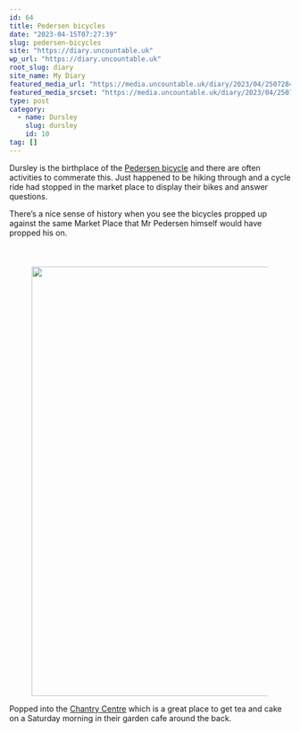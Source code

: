 ```yaml
---
id: 64
title: Pedersen bicycles
date: "2023-04-15T07:27:39"
slug: pedersen-bicycles
site: "https://diary.uncountable.uk"
wp_url: "https://diary.uncountable.uk"
root_slug: diary
site_name: My Diary
featured_media_url: "https://media.uncountable.uk/diary/2023/04/25072841/IMG20230415112501-scaled.jpg"
featured_media_srcset: "https://media.uncountable.uk/diary/2023/04/25072841/IMG20230415112501-300x225.jpg 300w, https://media.uncountable.uk/diary/2023/04/25072841/IMG20230415112501-1024x768.jpg 1024w, https://media.uncountable.uk/diary/2023/04/25072841/IMG20230415112501-150x150.jpg 150w, https://media.uncountable.uk/diary/2023/04/25072841/IMG20230415112501-1920x1440.jpg 1920w, https://media.uncountable.uk/diary/2023/04/25072841/IMG20230415112501-scaled.jpg 2560w"
type: post
category:
  - name: Dursley
    slug: dursley
    id: 10
tag: []
---
```



<p>Dursley is the birthplace of the <a href="https://www.dursley-pedersen.net/" data-type="URL" data-id="https://www.dursley-pedersen.net/">Pedersen bicycle</a> and there are often activities to commerate this.  Just happened to be hiking through and a cycle ride had stopped in the market place to display their bikes and answer questions.</p>



<p>There&#8217;s a nice sense of history when you see the bicycles propped up against the same Market Place that Mr Pedersen himself would have propped his on.</p>


<style>.kb-row-layout-id_93050b-8c > .kt-row-column-wrap{align-content:start;}:where(.kb-row-layout-id_93050b-8c > .kt-row-column-wrap) > .wp-block-kadence-column{justify-content:start;}.kb-row-layout-id_93050b-8c > .kt-row-column-wrap{column-gap:var(--global-kb-gap-md, 2rem);row-gap:var(--global-kb-gap-md, 2rem);padding-top:var(--global-kb-spacing-sm, 1.5rem);padding-bottom:var(--global-kb-spacing-sm, 1.5rem);grid-template-columns:repeat(2, minmax(0, 1fr));}.kb-row-layout-id_93050b-8c > .kt-row-layout-overlay{opacity:0.30;}@media all and (max-width: 1024px){.kb-row-layout-id_93050b-8c > .kt-row-column-wrap{grid-template-columns:repeat(2, minmax(0, 1fr));}}@media all and (max-width: 767px){.kb-row-layout-id_93050b-8c > .kt-row-column-wrap{grid-template-columns:minmax(0, 1fr);}}</style><div class="kb-row-layout-wrap kb-row-layout-id_93050b-8c alignnone wp-block-kadence-rowlayout"><div class="kt-row-column-wrap kt-has-2-columns kt-row-layout-equal kt-tab-layout-inherit kt-mobile-layout-row kt-row-valign-top">
<style>.kadence-column_c90dbf-f3 > .kt-inside-inner-col,.kadence-column_c90dbf-f3 > .kt-inside-inner-col:before{border-top-left-radius:0px;border-top-right-radius:0px;border-bottom-right-radius:0px;border-bottom-left-radius:0px;}.kadence-column_c90dbf-f3 > .kt-inside-inner-col{column-gap:var(--global-kb-gap-sm, 1rem);}.kadence-column_c90dbf-f3 > .kt-inside-inner-col{flex-direction:column;}.kadence-column_c90dbf-f3 > .kt-inside-inner-col > .aligncenter{width:100%;}.kadence-column_c90dbf-f3 > .kt-inside-inner-col:before{opacity:0.3;}.kadence-column_c90dbf-f3{position:relative;}@media all and (max-width: 1024px){.kadence-column_c90dbf-f3 > .kt-inside-inner-col{flex-direction:column;justify-content:center;}}@media all and (max-width: 767px){.kadence-column_c90dbf-f3 > .kt-inside-inner-col{flex-direction:column;justify-content:center;}}</style>
<div class="wp-block-kadence-column kadence-column_c90dbf-f3"><div class="kt-inside-inner-col"><style>.kb-image_6063d1-22 .kb-image-has-overlay:after{opacity:0.3;}</style>
<figure class="wp-block-kadence-image kb-image_6063d1-22 size-large"><img loading="lazy" decoding="async" width="1024" height="768" src="https://media.uncountable.uk/diary/2023/04/25072828/IMG20230415105914-1024x768.jpg" alt="" class="kb-img wp-image-65" srcset="https://media.uncountable.uk/diary/2023/04/25072828/IMG20230415105914-1024x768.jpg 1024w, https://media.uncountable.uk/diary/2023/04/25072828/IMG20230415105914-300x225.jpg 300w, https://media.uncountable.uk/diary/2023/04/25072828/IMG20230415105914-1920x1440.jpg 1920w" sizes="auto, (max-width: 1024px) 100vw, 1024px" /></figure>
</div></div>


<style>.kadence-column_c1d21d-4a > .kt-inside-inner-col,.kadence-column_c1d21d-4a > .kt-inside-inner-col:before{border-top-left-radius:0px;border-top-right-radius:0px;border-bottom-right-radius:0px;border-bottom-left-radius:0px;}.kadence-column_c1d21d-4a > .kt-inside-inner-col{column-gap:var(--global-kb-gap-sm, 1rem);}.kadence-column_c1d21d-4a > .kt-inside-inner-col{flex-direction:column;}.kadence-column_c1d21d-4a > .kt-inside-inner-col > .aligncenter{width:100%;}.kadence-column_c1d21d-4a > .kt-inside-inner-col:before{opacity:0.3;}.kadence-column_c1d21d-4a{position:relative;}@media all and (max-width: 1024px){.kadence-column_c1d21d-4a > .kt-inside-inner-col{flex-direction:column;justify-content:center;}}@media all and (max-width: 767px){.kadence-column_c1d21d-4a > .kt-inside-inner-col{flex-direction:column;justify-content:center;}}</style>
<div class="wp-block-kadence-column kadence-column_c1d21d-4a"><div class="kt-inside-inner-col">
<p>Popped into the <a href="https://www.chantrycentre.org/" data-type="URL" data-id="https://www.chantrycentre.org/">Chantry Centre</a> which is a great place to get tea and cake on a Saturday morning in their garden cafe around the back.</p>
</div></div>

</div></div>